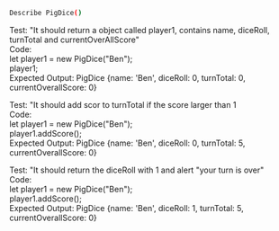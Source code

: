 ```sh
Describe PigDice()
```
Test: "It should return a object called player1, contains name,  diceRoll, turnTotal and currentOverAllScore"\
Code:\
let player1 = new PigDice("Ben");\
player1;\
Expected Output: PigDice {name: 'Ben', diceRoll: 0, turnTotal: 0, currentOverallScore: 0}

Test: "It should add scor to turnTotal if the score larger than 1\
Code:\
let player1 = new PigDice("Ben");\
player1.addScore();\
Expected Output: PigDice {name: 'Ben', diceRoll: 0, turnTotal: 5, currentOverallScore: 0}

Test: "It should return the diceRoll with 1 and alert "your turn is over"\
Code:\
let player1 = new PigDice("Ben");\
player1.addScore();\
Expected Output: PigDice {name: 'Ben', diceRoll: 1, turnTotal: 5, currentOverallScore: 0}




